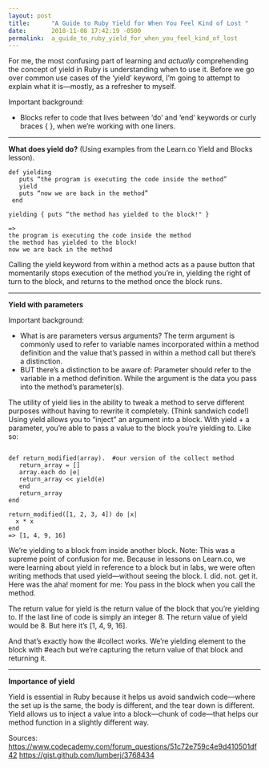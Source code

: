```yaml
---
layout: post
title:      "A Guide to Ruby Yield for When You Feel Kind of Lost "
date:       2018-11-08 17:42:19 -0500
permalink:  a_guide_to_ruby_yield_for_when_you_feel_kind_of_lost
---
```



For me, the most confusing part of learning and *actually* comprehending the concept of yield in Ruby is understanding when to use it. Before we go over common use cases of the ‘yield’ keyword, I’m going to attempt to explain what it is—mostly, as a refresher to myself. 

Important background:
- Blocks refer to code that lives between ‘do’ and ‘end’ keywords or curly braces { }, when we’re working with one liners. 

<hr>

<b>What does yield do?</b>
(Using examples from the Learn.co Yield and Blocks lesson).

```
def yielding
   puts “the program is executing the code inside the method”
   yield
   puts “now we are back in the method”
 end
 
yielding { puts “the method has yielded to the block!" }

=> 
the program is executing the code inside the method
the method has yielded to the block!
now we are back in the method

```
Calling the yield keyword from within a method acts as a pause button that momentarily stops execution of the method you’re in, yielding the right of turn to the block, and returns to the method once the block runs. 

<hr>

<b>Yield with parameters</b>

Important background: 
- What is are parameters versus arguments? The term argument is commonly used to refer to variable names incorporated within a method definition and the value that’s passed in within a method call but there’s a distinction. 
- BUT there’s a distinction to be aware of: Parameter should refer to the variable in a method definition. While the argument is the data you pass into the method’s parameter(s).

The utility of yield lies in the ability to tweak a method to serve different purposes without having to rewrite it completely. (Think sandwich code!) Using yield allows you to “inject” an argument into a block. With yield + a parameter, you’re able to pass a value to the block you’re yielding to. Like so: 

```

def return_modified(array).  #our version of the collect method
   return_array = []
   array.each do |e|
   return_array << yield(e)
   end
   return_array
end

return_modified([1, 2, 3, 4]) do |x| 
  x * x
end
=> [1, 4, 9, 16]

```
       
We’re yielding to a block from inside another block. Note: This was a supreme point of confusion for me. Because in lessons on Learn.co, we were learning about yield in reference to a block but in labs, we were often writing methods that used yield—without seeing the block. I. did. not. get it. Here was the aha! moment for me: You pass in the block when you call the method. 

The return value for yield is the return value of the block that you’re yielding to. If the last line of code is simply an integer 8. The return value of yield would be 8. But here it’s [1, 4, 9, 16]. 

And that’s exactly how the #collect works. We’re yielding element to the block with #each but we’re capturing the return value of that block and returning it. 

<hr>

<b>Importance of yield</b>

Yield is essential in Ruby because it helps us avoid sandwich code—where the set up is the same, the body is different, and the tear down is different. Yield allows us to inject a value into a block—chunk of code—that helps our method function in a slightly different way. 


Sources:
https://www.codecademy.com/forum_questions/51c72e759c4e9d410501df42 
https://gist.github.com/lumberj/3768434

